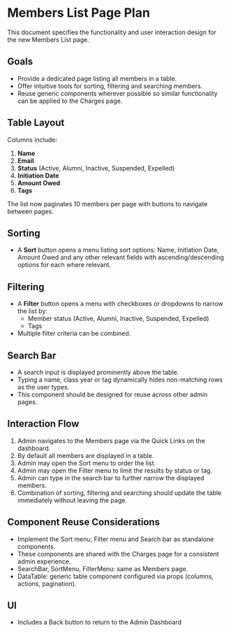# Members List Page Plan

This document specifies the functionality and user interaction design for the new Members List page.

## Goals

- Provide a dedicated page listing all members in a table.
- Offer intuitive tools for sorting, filtering and searching members.
- Reuse generic components wherever possible so similar functionality can be applied to the Charges page.

## Table Layout

Columns include:

1. **Name**
2. **Email**
3. **Status** (Active, Alumni, Inactive, Suspended, Expelled)
4. **Initiation Date**
5. **Amount Owed**
6. **Tags** 

The list now paginates 10 members per page with buttons to navigate between pages.

## Sorting

- A **Sort** button opens a menu listing sort options: Name, Initiation Date, Amount Owed and any other relevant fields with ascending/descending options for each where relevant.

## Filtering

- A **Filter** button opens a menu with checkboxes or dropdowns to narrow the list by:
  - Member status (Active, Alumni, Inactive, Suspended, Expelled)
  - Tags
- Multiple filter criteria can be combined.

## Search Bar

- A search input is displayed prominently above the table.
- Typing a name, class year or tag dynamically hides non-matching rows as the user types.
- This component should be designed for reuse across other admin pages.

## Interaction Flow

1. Admin navigates to the Members page via the Quick Links on the dashboard.
2. By default all members are displayed in a table.
3. Admin may open the Sort menu to order the list.
4. Admin may open the Filter menu to limit the results by status or tag.
5. Admin can type in the search bar to further narrow the displayed members.
6. Combination of sorting, filtering and searching should update the table immediately without leaving the page.

## Component Reuse Considerations

- Implement the Sort menu, Filter menu and Search bar as standalone components.
- These components are shared with the Charges page for a consistent admin experience.
- SearchBar, SortMenu, FilterMenu: same as Members page.
- DataTable: generic table component configured via props (columns, actions, pagination).


## UI 
- Includes a Back button to return to the Admin Dashboard

